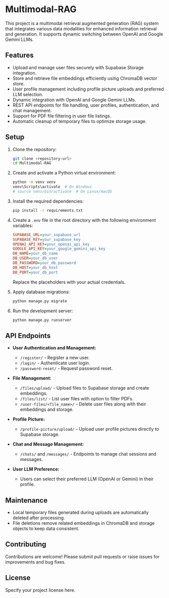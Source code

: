 # Multimodal-RAG

This project is a multimodal retrieval augmented generation (RAG) system that integrates various data modalities for enhanced information retrieval and generation. It supports dynamic switching between OpenAI and Google Gemini LLMs.

## Features

- Upload and manage user files securely with Supabase Storage integration.
- Store and retrieve file embeddings efficiently using ChromaDB vector store.
- User profile management including profile picture uploads and preferred LLM selection.
- Dynamic integration with OpenAI and Google Gemini LLMs.
- REST API endpoints for file handling, user profiles, authentication, and chat management.
- Support for PDF file filtering in user file listings.
- Automatic cleanup of temporary files to optimize storage usage.

## Setup

1. Clone the repository:

   ```bash
   git clone <repository-url>
   cd Multimodal-RAG
   ```

2. Create and activate a Python virtual environment:

   ```bash
   python -m venv venv
   venv\Scripts\activate  # On Windows
   # source venv/bin/activate  # On Linux/macOS
   ```

3. Install the required dependencies:

   ```bash
   pip install -r requirements.txt
   ```

4. Create a `.env` file in the root directory with the following environment variables:

   ```ini
   SUPABASE_URL=your_supabase_url
   SUPABASE_KEY=your_supabase_key
   OPENAI_API_KEY=your_openai_api_key
   GOOGLE_API_KEY=your_google_gemini_api_key
   DB_NAME=your_db_name
   DB_USER=your_db_user
   DB_PASSWORD=your_db_password
   DB_HOST=your_db_host
   DB_PORT=your_db_port
   ```

   Replace the placeholders with your actual credentials.

5. Apply database migrations:

   ```bash
   python manage.py migrate
   ```

6. Run the development server:

   ```bash
   python manage.py runserver
   ```

## API Endpoints

- **User Authentication and Management:**
  - `/register/` - Register a new user.
  - `/login/` - Authenticate user login.
  - `/password-reset/` - Request password reset.

- **File Management:**
  - `/files/upload/` - Upload files to Supabase storage and create embeddings.
  - `/files/list/` - List user files with option to filter PDFs.
  - `/user-files/<file_name>/` - Delete user files along with their embeddings and storage.

- **Profile Picture:**
  - `/profile-picture/upload/` - Upload user profile pictures directly to Supabase storage.

- **Chat and Message Management:**
  - `/chats/` and `/messages/` - Endpoints to manage chat sessions and messages.

- **User LLM Preference:**
  - Users can select their preferred LLM (OpenAI or Gemini) in their profile.

## Maintenance

- Local temporary files generated during uploads are automatically deleted after processing.
- File deletions remove related embeddings in ChromaDB and storage objects to keep data consistent.

## Contributing

Contributions are welcome! Please submit pull requests or raise issues for improvements and bug fixes.

## License

Specify your project license here.
